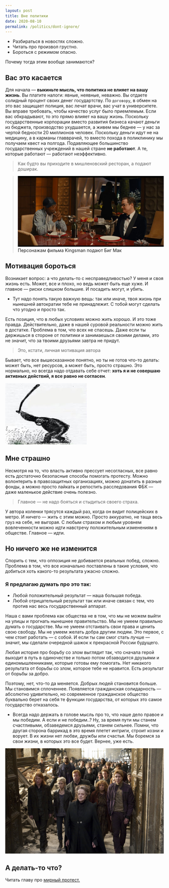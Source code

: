 ```yaml
---
layout: post
title: Вне политики
date: 2020-08-10
permalink: /politics/dont-ignore/
---
```


* Разбираться в новостях сложно.
* Читать про произвол грустно.
* Бороться с режимом опасно.

Почему тогда этим вообще занимаются?

## Вас это касается

Для начала — **выкиньте мысль, что политика не влияет на вашу жизнь**. Вы платите налоги: явные, неявные, неважно. Вы отдаете солидный процент своих денег государтству. По `договору`, в обмен на это вас защищает полиция, вас лечат врачи, вас учат в университете. Вы вправе требовать, чтобы качество услуг было приемлемым. Если вас обкрадывают, то это прямо влияет на вашу жизнь. Поскольку государственные корпорации вместо развития бизнеса качают деньги из бюджета, производство ухудшается, а живем мы беднее — у нас за чертой бедности 20 миллионов человек. Поскольку деньги идут не на медицину, а в карманы главврачей, то вместо похода в поликлинику мы получаем квест на полгода. Подавляющее большинство государственных учреждений в нашей стране **не работают**. А те, которые работают — работают неэффективно. 

>Как будто вы приходите в мишленовский ресторан, а подают доширак.

>![](/images/dont-ignore-1.jpg)<a>Персонажам фильма Kingsman подают Биг Мак</a>

## Мотивация бороться

Возникает вопрос: а что делать-то с несправедливостью? У меня и своя жизнь есть. Может, все и плохо, но ведь может быть еще хуже. И главное — риски слишком большие. И посадить могут, и убить.

* Тут надо понять такую важную вещь: так или иначе, твоя жизнь при нынешней автократии тебе не принадлежит. С тобой могут сделать что угодно и просто так.

Есть позиция, что в любых условиях можно жить хорошо. И это тоже правда. Действительно, даже в нашей суровой реальности можно жить в достатке. Проблема в том, что всех не спасешь. Даже если ты держишься в стороне от политики и занимаешься своими делами, это не значит, что за твоими друзьями завтра не придут.

>Это, кстати, личная мотивация автора

Бывает, что все вышесказанное понятно, но ты не готов что-то делать: может быть, нет ресурсов, а может быть, просто страшно. Это нормально, но всегда надо отдавать себе отчет: **хоть я и не совершаю активных действий, я все равно не согласен**.

![](/images/dont-ignore-2.jpg)

## Мне страшно

Несмотря на то, что власть активно прессует несогласных, все равно есть достаточно безопасные способы помогать протесту. Можно волонтерить в правозащитных организациях, можно донатить в разные фонды, а можно просто лайкать и репостить расследования ФБК — даже маленькое действие очень полезно.

>Главное — не надо бояться и стыдиться своего страха.

У автора коленки трясутся каждый раз, когда он видит полицейских в метро. И ничего — жить с этим можно. Просто аккуратно, не таща весь груз на себе, не выгорая. С любым страхом и любым уровнем вовлеченности можно идти навстречу положительным изменениям в обществе. Главное — идти.

## Но ничего же не изменится

Спорить с тем, что оппозиция не добивается реальных побед, сложно. Проблема в том, что все изначально поставлены в такие условия, что добиться хоть какого-то результата ужасно сложно.

### Я предлагаю думать про это так:
* Любой положительный результат — наша большая победа.
* Любой отрицательный результат так или иначе связан с тем, что против нас весь государственный аппарат.

Наша с вами проблема как общества не в том, что мы не можем выйти на улицы и прогнать нынешнее правительство. Мы не умеем правильно думать о государстве. Мы не умеем отстаивать свои права и ценить свою свободу. Мы не умеем желать добра другим людям. Это первое, с чем стоит работать — с собой. И если ты сам смог стать лучше — значит, мы сделали очередной шажок к прекрасной России будущего.

Любая история про борьбу со злом выглядит так, что сначала герой выходит в путь в одиночестве и только потом обзаводится друзьями и единомышленниками, которые готовы ему помогать. Нет никакого результата от борьбы со злом, которое тебе не нравится. Есть результат от борьбы за добро.

Поэтому, нет, что-то да меняется. Добрых людей становится больше. Мы становимся сплоченнее. Появляется гражданская солидарность — абсолютно удивительно, но современное гражданское общество буквально берет на себя те функции государства, от которых это самое государство отказалось.

* Всегда надо держать в голове мысль про то, что наше дело правое и мы победим. А если и не победим..? Ну, за время пути мы станем счастливыми, обзаведемся друзьями, станем сильнее. Помни, что другая сторона баррикад в это время плетет интриги, строит козни и ворует. В их жизни нет любви, дружбы или счастья. Мы боремся за свои жизни, в которых это все будет. Вернее, уже есть.

![](/images/dont-ignore-3.jpg)

## А делать-то что?
Читать главу про [мирный протест.](/protest)